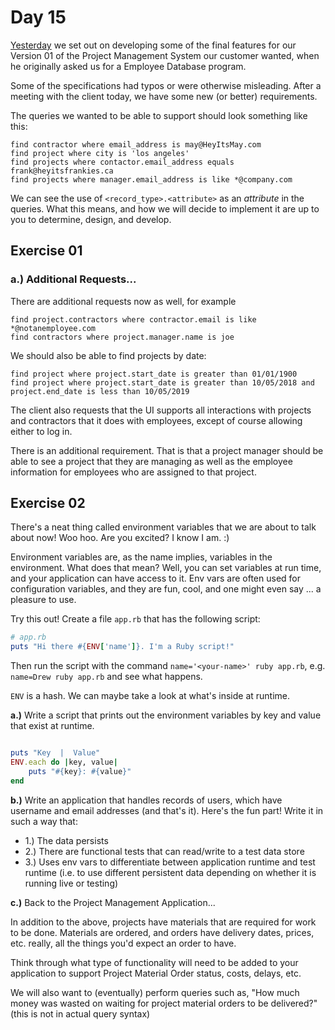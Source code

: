 # Day 15

[Yesterday](https://github.com/compsciacademy/fulltime-program-2021-Q2/tree/main/Week03/Day14#day-14) we set out on developing some of the final features for our Version 01 of the Project Management System our customer wanted, when he originally asked us for a Employee Database program.  
  
Some of the specifications had typos or were otherwise misleading. After a meeting with the client today, we have some new (or better) requirements.  
  
The queries we wanted to be able to support should look something like this:
```
find contractor where email_address is may@HeyItsMay.com
find project where city is 'los angeles'
find projects where contactor.email_address equals frank@heyitsfrankies.ca
find projects where manager.email_address is like *@company.com
```

We can see the use of `<record_type>.<attribute>`  as an _attribute_ in the queries. What this means, and how we will decide to implement it are up to you to determine, design, and develop.  
  
## Exercise 01  
  
### a.) Additional Requests...
  
There are additional requests now as well, for example
```
find project.contractors where contractor.email is like *@notanemployee.com
find contractors where project.manager.name is joe
```

We should also be able to find projects by date:
```
find project where project.start_date is greater than 01/01/1900
find project where project.start_date is greater than 10/05/2018 and project.end_date is less than 10/05/2019
```

The client also requests that the UI supports all interactions with projects and contractors that it does with employees, except of course allowing either to log in.  
  
There is an additional requirement. That is that a project manager should be able to see a project that they are managing as well as the employee information for employees who are assigned to that project.

## Exercise 02  
  
There's a neat thing called environment variables that we are about to talk about now! Woo hoo. Are you excited? I know I am. :)  
  
Environment variables are, as the name implies, variables in the environment. What does that mean? Well, you can set variables at run time, and your application can have access to it. Env vars are often used for configuration variables, and they are fun, cool, and one might even say ... a pleasure to use.  
  
Try this out! Create a file `app.rb` that has the following script:

```ruby
# app.rb
puts "Hi there #{ENV['name']}. I'm a Ruby script!"

```

Then run the script with the command `name='<your-name>' ruby app.rb`, e.g. `name=Drew ruby app.rb` and see what happens.
  
`ENV` is a hash. We can maybe take a look at what's inside at runtime.

**a.)** Write a script that prints out the environment variables by key and value that exist at runtime.

```ruby

puts "Key  |  Value"
ENV.each do |key, value|
    puts "#{key}: #{value}"
end
```

**b.)** Write an application that handles records of users, which have username and email addresses (and that's it). Here's the fun part! Write it in such a way that:
  - 1.) The data persists
  - 2.) There are functional tests that can read/write to a test data store
  - 3.) Uses env vars to differentiate between application runtime and test runtime (i.e. to use different persistent data depending on whether it is running live or testing)  
    
  
**c.)** Back to the Project Management Application...  
  
In addition to the above, projects have materials that are required for work to be done. Materials are ordered, and orders have delivery dates, prices, etc. really, all the things you'd expect an order to have.  
  
Think through what type of functionality will need to be added to your application to support Project Material Order status, costs, delays, etc.  
  
We will also want to (eventually) perform queries such as, "How much money was wasted on waiting for project material orders to be delivered?" (this is not in actual query syntax)  
  
